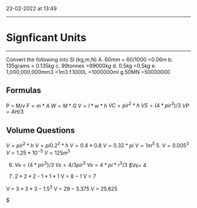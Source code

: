 23-02-2022 at 13:49

---
# Signficant Units
---

Convert the following into SI (kg,m,N)
A. 60mm
= $60/1000$
=$0.06m$
b. 135grams
= $0.135kg$
c. 99tonnes
=$99000kg$
d. 0.5kg
=$0.5kg$
e. 1,000,000,000mm3
=$1m3$
f.1000L
=1000000ml
g.50MN
=50000000


## Formulas
P = M/v
$F =m*A$
$W = M*G$
$V =l*w*h$
$VC = pir^2*h$ 
$VS = (4*pir^3)/3$
$VP = AH/3$

## Volume Questions
$V = pir^2*h$
$V = pi0.2^2*h$
$V = 0.4*0.8$
$V = 0.32*pi$
$V = 1m^3$
5. $V= 0.005^3$
$V = 1.25*10^-$$^5$
$V = 125m^3$

6. $Vs = (4*pir^3)/3$
$Vs = 4/3 pir^3$
$Vs = 4*pi*r^3/3$
$Vs= 4

7. $2*2*2$ - $1*1*1$
V = $8-1$
V = $7$

V = $3*3*3 - 1.5^3$
V = $29 - 3.375$
V = $25.625$

$